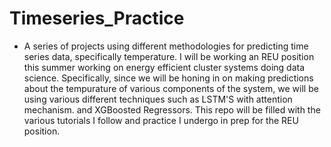 # Timeseries_Practice
- A series of projects using different methodologies for predicting time series data, specifically temperature. I will be working an REU position this summer working on energy efficient cluster systems doing data science. Specifically, since we will be honing in on making predictions about the tempurature of various components of the system, we will be using various different techniques such as LSTM'S with attention mechanism. and XGBoosted Regressors. This repo will be filled with the various tutorials I follow and practice I undergo in prep for the REU position.
